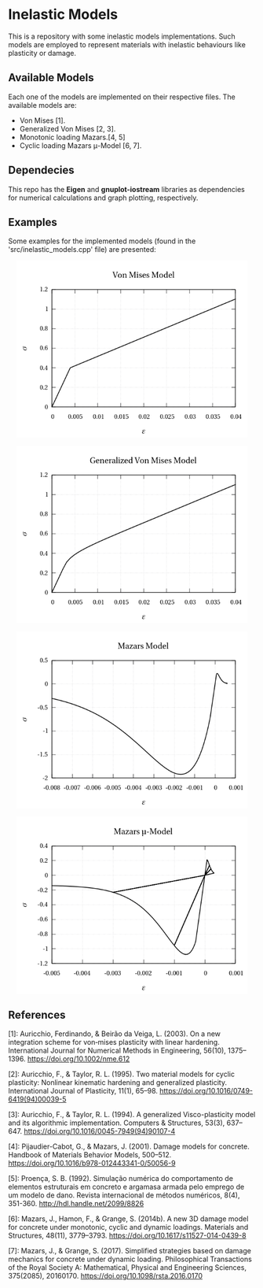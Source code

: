 # Inelastic Models

This is a repository with some inelastic models implementations. Such models are employed to represent materials with inelastic behaviours like plasticity or damage.

## Available Models

Each one of the models are implemented on their respective files. The available models are:

- Von Mises [1].
- Generalized Von Mises [2, 3].
- Monotonic loading Mazars.[4, 5]
- Cyclic loading Mazars μ-Model [6, 7].

## Dependecies

This repo has the **Eigen** and **gnuplot-iostream** libraries as dependencies for numerical calculations and graph plotting, respectively.

## Examples

Some examples for the implemented models (found in the 'src/inelastic_models.cpp' file) are presented:

<img src="./etc/readme_assets/vm.png" width="470" height="360" style="display: block; margin: 0 auto" />
<br>
<img src="./etc/readme_assets/gvm.png" width="470" height="360" style="display: block; margin: 0 auto" />
<br>
<img src="./etc/readme_assets/mm.png" width="470" height="360" style="display: block; margin: 0 auto" />
<br>
<img src="./etc/readme_assets/mmm.png" width="470" height="360" style="display: block; margin: 0 auto" />

## References

[1]: Auricchio, Ferdinando, & Beirão da Veiga, L. (2003). On a new integration scheme for von‐mises plasticity with linear hardening. International Journal for Numerical Methods in Engineering, 56(10), 1375–1396. https://doi.org/10.1002/nme.612 

[2]: Auricchio, F., & Taylor, R. L. (1995). Two material models for cyclic plasticity: Nonlinear kinematic hardening and generalized plasticity. International Journal of Plasticity, 11(1), 65–98. https://doi.org/10.1016/0749-6419(94)00039-5 

[3]: Auricchio, F., & Taylor, R. L. (1994). A generalized Visco-plasticity model and its algorithmic implementation. Computers &amp; Structures, 53(3), 637–647. https://doi.org/10.1016/0045-7949(94)90107-4 

[4]: Pijaudier-Cabot, G., & Mazars, J. (2001). Damage models for concrete. Handbook of Materials Behavior Models, 500–512. https://doi.org/10.1016/b978-012443341-0/50056-9 

[5]: Proença, S. B. (1992). Simulação numérica do comportamento de elementos estruturais em concreto e argamasa armada pelo emprego de um modelo de dano. Revista internacional de métodos numéricos, 8(4), 351-360. http://hdl.handle.net/2099/8826

[6]: Mazars, J., Hamon, F., & Grange, S. (2014b). A new 3D damage model for concrete under monotonic, cyclic and dynamic loadings. Materials and Structures, 48(11), 3779–3793. https://doi.org/10.1617/s11527-014-0439-8 

[7]: Mazars, J., & Grange, S. (2017). Simplified strategies based on damage mechanics for concrete under dynamic loading. Philosophical Transactions of the Royal Society A: Mathematical, Physical and Engineering Sciences, 375(2085), 20160170. https://doi.org/10.1098/rsta.2016.0170 
